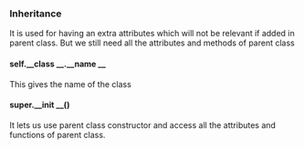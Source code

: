 ### Inheritance
It is used for having an extra attributes which will not be relevant if added in parent class. But we still need all the
attributes and methods of parent class

#### self.__class __.__name __
This gives the name of the class

#### super.__init __()
It lets us use parent class constructor and access all the attributes and functions of parent class.

